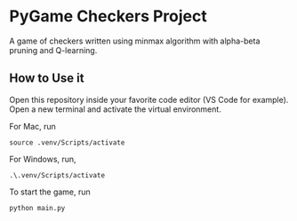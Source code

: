 # PyGame Checkers Project

A game of checkers written using minmax algorithm with alpha-beta pruning and Q-learning.

## How to Use it

Open this repository inside your favorite code editor (VS Code for example). Open a new terminal and activate the virtual environment. 

For Mac, run 

`source .venv/Scripts/activate`

For Windows, run, 

`.\.venv/Scripts/activate`

To start the game, run

`python main.py`